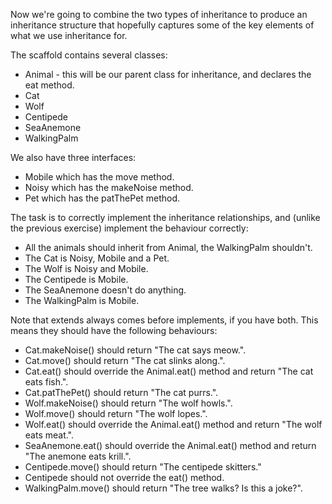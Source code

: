 Now we're going to combine the two types of inheritance to produce an inheritance structure that hopefully captures some of the key elements of what we use inheritance for.

The scaffold contains several classes:
-  Animal - this will be our parent class for inheritance, and declares the eat method.
-  Cat
-  Wolf
-  Centipede
-  SeaAnemone
-  WalkingPalm

We also have three interfaces:
-  Mobile which has the move method.
-  Noisy which has the makeNoise method.
-  Pet which has the patThePet method.

The task is to correctly implement the inheritance relationships, and (unlike the previous exercise) implement the behaviour correctly:
-  All the animals should inherit from Animal, the WalkingPalm shouldn't.
-  The Cat is Noisy, Mobile and a Pet.
-  The Wolf is Noisy and Mobile.
-  The Centipede is Mobile.
-  The SeaAnemone doesn't do anything.
-  The WalkingPalm is Mobile.

Note that extends always comes before implements, if you have both. This means they should have the following behaviours:
-  Cat.makeNoise() should return "The cat says meow.".
-  Cat.move() should return "The cat slinks along.".
-  Cat.eat() should override the Animal.eat() method and return "The cat eats fish.".
-  Cat.patThePet() should return "The cat purrs.".
-  Wolf.makeNoise() should return "The wolf howls.".
-  Wolf.move() should return "The wolf lopes.".
-  Wolf.eat() should override the Animal.eat() method and return "The wolf eats meat.".
-  SeaAnemone.eat() should override the Animal.eat() method and return "The anemone eats krill.".
-  Centipede.move() should return "The centipede skitters."
-  Centipede should not override the eat() method.
-  WalkingPalm.move() should return "The tree walks? Is this a joke?".